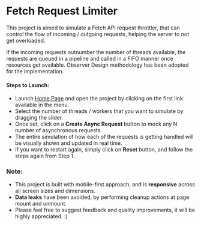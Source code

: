 # Fetch Request Limiter

This project is aimed to simulate a Fetch API request throttler, that can control the flow of incoming / outgoing requests, helping the server to not get overloaded.

If the incoming requests outnumber the number of threads available, the requests are queued in a pipeline and called in a FIFO manner once resources get available.
Observer Design methodology has been adopted for the implementation.


#### Steps to Launch:
* Launch [Home Page](https://smehra-office.github.io/) and open the project by clicking on the first link available in the menu.
* Select the number of threads / workers that you want to simulate by dragging the slider.
* Once set, click on a **Create Async Request** button to mock any N number of asynchronous requests. 
* The entire simulation of how each of the requests is getting handled will be visually shown and updated in real time.
* If you want to restart again, simply click on **Reset** button, and follow the steps again from Step 1.


### Note:

- This project is built with mobile-first approach, and is **responsive** across all screen sizes and dimensions.
- **Data leaks** have been avoided, by performing cleanup actions at page mount and unmount. 
- Please feel free to suggest feedback and quality improvements, it will be highly appreciated. :)
